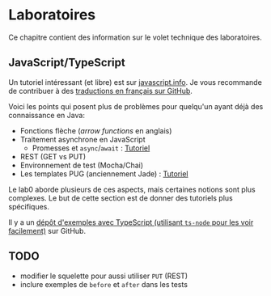 
# Laboratoires

Ce chapitre contient des information sur le volet technique des laboratoires.

## JavaScript/TypeScript

Un tutoriel intéressant (et libre) est sur [javascript.info](https://javascript.info/). Je vous recommande de contribuer à des [traductions en français sur GitHub](https://github.com/javascript-tutorial/fr.javascript.info#readme). 

Voici les points qui posent plus de problèmes pour quelqu'un ayant déjà des connaissance en Java:

- Fonctions flèche (*arrow functions* en anglais)
- Traitement asynchrone en JavaScript
  - Promesses et `async`/`await` : [Tutoriel](https://javascript.info/async)
- REST (GET vs PUT)
- Environnement de test (Mocha/Chai)
- Les templates PUG (anciennement Jade) : [Tutoriel](https://www.youtube.com/watch?v=DSp9ExFw3Ig)

Le lab0 aborde plusieurs de ces aspects, mais certaines notions sont plus complexes. 
Le but de cette section est de donner des tutoriels plus spécifiques.

Il y a un [dépôt d'exemples avec TypeScript (utilisant `ts-node` pour les voir facilement)](https://github.com/profcfuhrmanets/exemples-ts) sur GitHub.

## TODO

- modifier le squelette pour aussi utiliser `PUT` (REST)
- inclure exemples de `before` et `after` dans les tests
